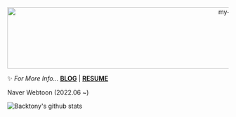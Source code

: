 <div align="center">
 <img src="https://github.com/backtony/backtony.github.io/blob/master/assets/img/readmelogo.gif" alt="my-logo" height="140" width="1000">
</div>
  


✨ *For More Info...* **[BLOG](https://backtony.tistory.com)** | **[RESUME](https://backtony.github.io)**


Naver Webtoon (2022.06 ~)

![Backtony's github stats](https://github-readme-stats.vercel.app/api?username=backtony&show_icons=true&theme=merko)








